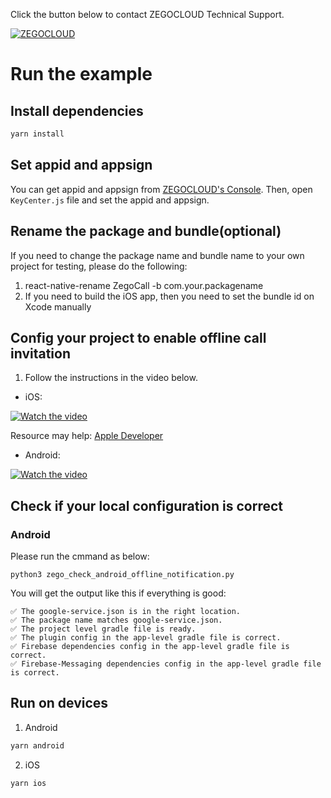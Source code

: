 Click the button below to contact ZEGOCLOUD Technical Support.

<a href="https://discord.gg/ExaKJvBbxy">
    <img src="https://img.shields.io/discord/980014613179555870?color=5865F2&logo=discord&logoColor=white" alt="ZEGOCLOUD"/>
</a>

# Run the example

## Install dependencies

```bash
yarn install
```

## Set appid and appsign

You can get appid and appsign from [ZEGOCLOUD's Console](https://console.zegocloud.com/account/login). Then, open `KeyCenter.js` file and set the appid and appsign.

## Rename the package and bundle(optional)

If you need to change the package name and bundle name to your own project for testing, please do the following:

1. react-native-rename ZegoCall -b com.your.packagename
2. If you need to build the iOS app, then you need to set the bundle id on Xcode manually

## Config your project to enable offline call invitation

1. Follow the instructions in the video below.

- iOS:

[![Watch the video](https://storage.zego.im/sdk-doc/Pics/ZegoUIKit/videos/how_to_enable_offline_call_invitation_ios.png)](https://youtu.be/rzdRY8bDqdo)

Resource may help: [Apple Developer](https://developer.apple.com)

- Android:
  
[![Watch the video](https://storage.zego.im/sdk-doc/Pics/ZegoUIKit/videos/how_to_enable_offline_call_invitation_android.png)](https://youtu.be/mhetL3MTKsE)

## Check if your local configuration is correct

### Android

Please run the cmmand as below:

`python3 zego_check_android_offline_notification.py` 

You will get the output like this if everything is good:
```
✅ The google-service.json is in the right location.
✅ The package name matches google-service.json.
✅ The project level gradle file is ready.
✅ The plugin config in the app-level gradle file is correct.
✅ Firebase dependencies config in the app-level gradle file is correct.
✅ Firebase-Messaging dependencies config in the app-level gradle file is correct.
```


## Run on devices

1. Android
```bash
yarn android
```
2. iOS
```bash
yarn ios
```